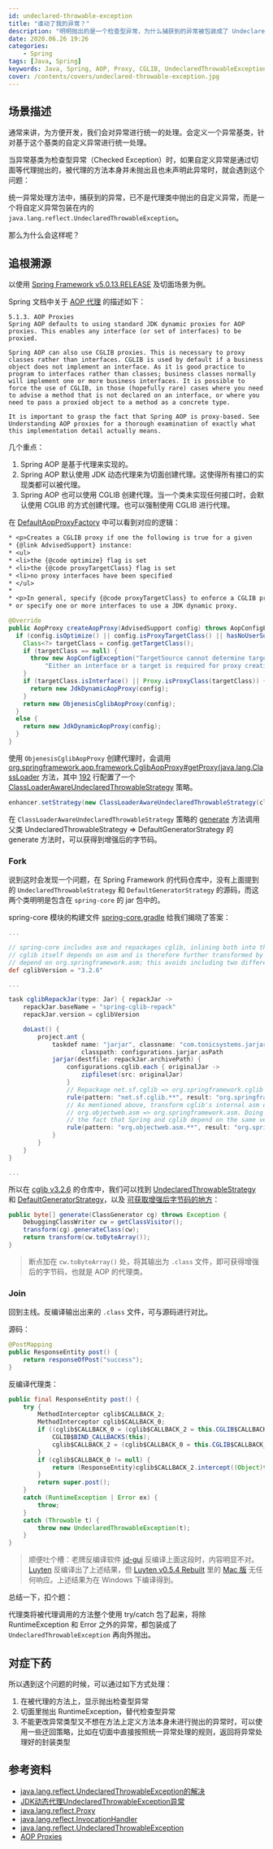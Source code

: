 ```yaml
---
id: undeclared-throwable-exception
title: "谁动了我的异常？"
description: "明明抛出的是一个检查型异常，为什么捕获到的异常被包装成了 UndeclaredThrowableException？"
date: 2020.06.26 19:26
categories:
    - Spring
tags: [Java, Spring]
keywords: Java, Spring, AOP, Proxy, CGLIB, UndeclaredThrowableException, Checked Exception, Unchecked Exception
cover: /contents/covers/undeclared-throwable-exception.jpg
---
```



## 场景描述

通常来讲，为方便开发，我们会对异常进行统一的处理。会定义一个异常基类，针对基于这个基类的自定义异常进行统一处理。

当异常基类为检查型异常（Checked Exception）时，如果自定义异常是通过切面等代理抛出的，被代理的方法本身并未抛出且也未声明此异常时，就会遇到这个问题：

统一异常处理方法中，捕获到的异常，已不是代理类中抛出的自定义异常，而是一个将自定义异常包装在内的 `java.lang.reflect.UndeclaredThrowableException`。

那么为什么会这样呢？


## 追根溯源

以使用 [Spring Framework v5.0.13.RELEASE](https://github.com/spring-projects/spring-framework/tree/v5.0.13.RELEASE) 及切面场景为例。

Spring 文档中关于 [AOP 代理](https://docs.spring.io/spring/docs/5.0.13.RELEASE/spring-framework-reference/core.html#aop-introduction-proxies) 的描述如下：

```doc
5.1.3. AOP Proxies
Spring AOP defaults to using standard JDK dynamic proxies for AOP proxies. This enables any interface (or set of interfaces) to be proxied.

Spring AOP can also use CGLIB proxies. This is necessary to proxy classes rather than interfaces. CGLIB is used by default if a business object does not implement an interface. As it is good practice to program to interfaces rather than classes; business classes normally will implement one or more business interfaces. It is possible to force the use of CGLIB, in those (hopefully rare) cases where you need to advise a method that is not declared on an interface, or where you need to pass a proxied object to a method as a concrete type.

It is important to grasp the fact that Spring AOP is proxy-based. See Understanding AOP proxies for a thorough examination of exactly what this implementation detail actually means.
```

几个重点：

1. Spring AOP 是基于代理来实现的。
1. Spring AOP 默认使用 JDK 动态代理来为切面创建代理。这使得所有接口的实现类都可以被代理。
1. Spring AOP 也可以使用 CGLIB 创建代理。当一个类未实现任何接口时，会默认使用 CGLIB 的方式创建代理。也可以强制使用 CGLIB 进行代理。

在 [DefaultAopProxyFactory](https://github.com/spring-projects/spring-framework/blob/v5.0.13.RELEASE/spring-aop/src/main/java/org/springframework/aop/framework/DefaultAopProxyFactory.java) 中可以看到对应的逻辑：

```javadoc
* <p>Creates a CGLIB proxy if one the following is true for a given
* {@link AdvisedSupport} instance:
* <ul>
* <li>the {@code optimize} flag is set
* <li>the {@code proxyTargetClass} flag is set
* <li>no proxy interfaces have been specified
* </ul>
*
* <p>In general, specify {@code proxyTargetClass} to enforce a CGLIB proxy,
* or specify one or more interfaces to use a JDK dynamic proxy.
```

```java
@Override
public AopProxy createAopProxy(AdvisedSupport config) throws AopConfigException {
  if (config.isOptimize() || config.isProxyTargetClass() || hasNoUserSuppliedProxyInterfaces(config)) {
    Class<?> targetClass = config.getTargetClass();
    if (targetClass == null) {
      throw new AopConfigException("TargetSource cannot determine target class: " +
          "Either an interface or a target is required for proxy creation.");
    }
    if (targetClass.isInterface() || Proxy.isProxyClass(targetClass)) {
      return new JdkDynamicAopProxy(config);
    }
    return new ObjenesisCglibAopProxy(config);
  }
  else {
    return new JdkDynamicAopProxy(config);
  }
}
```

使用 `ObjenesisCglibAopProxy` 创建代理时，会调用 [org.springframework.aop.framework.CglibAopProxy#getProxy(java.lang.ClassLoader](https://github.com/spring-projects/spring-framework/blob/v5.0.13.RELEASE/spring-aop/src/main/java/org/springframework/aop/framework/CglibAopProxy.java#L159) 方法，其中 [192](https://github.com/spring-projects/spring-framework/blob/v5.0.13.RELEASE/spring-aop/src/main/java/org/springframework/aop/framework/CglibAopProxy.java#L192) 行配置了一个 [ClassLoaderAwareUndeclaredThrowableStrategy](https://github.com/spring-projects/spring-framework/blob/v5.0.13.RELEASE/spring-aop/src/main/java/org/springframework/aop/framework/CglibAopProxy.java#L973) 策略。

```java
enhancer.setStrategy(new ClassLoaderAwareUndeclaredThrowableStrategy(classLoader));
```

在 `ClassLoaderAwareUndeclaredThrowableStrategy` 策略的 [generate](https://github.com/spring-projects/spring-framework/blob/v5.0.13.RELEASE/spring-aop/src/main/java/org/springframework/aop/framework/CglibAopProxy.java#L984) 方法调用父类 UndeclaredThrowableStrategy => DefaultGeneratorStrategy 的 generate 方法时，可以获得到增强后的字节码。


### Fork

说到这时会发现一个问题，在 Spring Framework 的代码仓库中，没有上面提到的 `UndeclaredThrowableStrategy` 和 `DefaultGeneratorStrategy` 的源码，而这两个类明明是包含在 `spring-core` 的 jar 包中的。

spring-core 模块的构建文件 [spring-core.gradle](https://github.com/spring-projects/spring-framework/blob/v5.0.13.RELEASE/spring-core/spring-core.gradle) 给我们揭晓了答案：

```spring-core.gradle
...

// spring-core includes asm and repackages cglib, inlining both into the spring-core jar.
// cglib itself depends on asm and is therefore further transformed by the JarJar task to
// depend on org.springframework.asm; this avoids including two different copies of asm.
def cglibVersion = "3.2.6"

...

task cglibRepackJar(type: Jar) { repackJar ->
	repackJar.baseName = "spring-cglib-repack"
	repackJar.version = cglibVersion

	doLast() {
		project.ant {
			taskdef name: "jarjar", classname: "com.tonicsystems.jarjar.JarJarTask",
					classpath: configurations.jarjar.asPath
			jarjar(destfile: repackJar.archivePath) {
				configurations.cglib.each { originalJar ->
					zipfileset(src: originalJar)
				}
				// Repackage net.sf.cglib => org.springframework.cglib
				rule(pattern: "net.sf.cglib.**", result: "org.springframework.cglib.@1")
				// As mentioned above, transform cglib's internal asm dependencies from
				// org.objectweb.asm => org.springframework.asm. Doing this counts on the
				// the fact that Spring and cglib depend on the same version of asm!
				rule(pattern: "org.objectweb.asm.**", result: "org.springframework.asm.@1")
			}
		}
	}
}

...
```

所以在 [cglib v3.2.6](https://github.com/cglib/cglib/tree/RELEASE_3_2_6) 的仓库中，我们可以找到 [UndeclaredThrowableStrategy](https://github.com/cglib/cglib/blob/RELEASE_3_2_6/cglib/src/main/java/net/sf/cglib/transform/impl/UndeclaredThrowableStrategy.java) 和 [DefaultGeneratorStrategy](https://github.com/cglib/cglib/blob/RELEASE_3_2_6/cglib/src/main/java/net/sf/cglib/core/DefaultGeneratorStrategy.java)，以及 [可获取增强后字节码的地方](https://github.com/cglib/cglib/blob/RELEASE_3_2_6/cglib/src/main/java/net/sf/cglib/core/DefaultGeneratorStrategy.java#L23-L27)：

```java
public byte[] generate(ClassGenerator cg) throws Exception {
    DebuggingClassWriter cw = getClassVisitor();
    transform(cg).generateClass(cw);
    return transform(cw.toByteArray());
}
```

> 断点加在 `cw.toByteArray()` 处，将其输出为 `.class` 文件，即可获得增强后的字节码，也就是 AOP 的代理类。

### Join

回到主线。反编译输出出来的 `.class` 文件，可与源码进行对比。

源码：

```java
@PostMapping
public ResponseEntity post() {
    return responseOfPost("success");
}
```

反编译代理类：

```java
public final ResponseEntity post() {
    try {
        MethodInterceptor cglib$CALLBACK_2;
        MethodInterceptor cglib$CALLBACK_0;
        if ((cglib$CALLBACK_0 = (cglib$CALLBACK_2 = this.CGLIB$CALLBACK_0)) == null) {
            CGLIB$BIND_CALLBACKS(this);
            cglib$CALLBACK_2 = (cglib$CALLBACK_0 = this.CGLIB$CALLBACK_0);
        }
        if (cglib$CALLBACK_0 != null) {
            return (ResponseEntity)cglib$CALLBACK_2.intercept((Object)this, TestController$$EnhancerBySpringCGLIB$$ef60194e.CGLIB$post$5$Method, TestController$$EnhancerBySpringCGLIB$$ef60194e.CGLIB$emptyArgs, TestController$$EnhancerBySpringCGLIB$$ef60194e.CGLIB$post$5$Proxy);
        }
        return super.post();
    }
    catch (RuntimeException | Error ex) {
        throw;
    }
    catch (Throwable t) {
        throw new UndeclaredThrowableException(t);
    }
}
```

> 顺便吐个槽：老牌反编译软件 [jd-gui](https://github.com/java-decompiler/jd-gui) 反编译上面这段时，内容明显不对。[Luyten](https://github.com/deathmarine/Luyten) 反编译出了上述结果，但 [Luyten v0.5.4 Rebuilt](https://github.com/deathmarine/Luyten/releases/tag/v0.5.4_Rebuilt_with_Latest_depenencies) 里的 [Mac 版](https://github.com/deathmarine/Luyten/releases/download/v0.5.4_Rebuilt_with_Latest_depenencies/luyten-OSX-0.5.4.zip) 无任何响应。上述结果为在 Windows 下编译得到。

总结一下，扣个题：

代理类将被代理调用的方法整个使用 try/catch 包了起来，将除 RuntimeException 和 Error 之外的异常，都包装成了 `UndeclaredThrowableException` 再向外抛出。


## 对症下药

所以遇到这个问题的时候，可以通过如下方式处理：

1. 在被代理的方法上，显示抛出检查型异常
1. 切面里抛出 RuntimeException，替代检查型异常
1. 不能更改异常类型又不想在方法上定义方法本身未进行抛出的异常时，可以使用一些迂回策略，比如在切面中直接按照统一异常处理的规则，返回将异常处理好的封装类型


参考资料
-------

* [java.lang.reflect.UndeclaredThrowableException的解决](https://www.jianshu.com/p/7edab536e4b9)
* [JDK动态代理UndeclaredThrowableException异常](https://msd.misuland.com/pd/3255817997595446638)
* [java.lang.reflect.Proxy](https://docs.oracle.com/javase/8/docs/api/java/lang/reflect/Proxy.html)
* [java.lang.reflect.InvocationHandler](https://docs.oracle.com/javase/8/docs/api/java/lang/reflect/InvocationHandler.html)
* [java.lang.reflect.UndeclaredThrowableException](https://docs.oracle.com/javase/8/docs/api/java/lang/reflect/UndeclaredThrowableException.html)
* [AOP Proxies](https://docs.spring.io/spring/docs/5.0.13.RELEASE/spring-framework-reference/core.html#aop-introduction-proxies)
